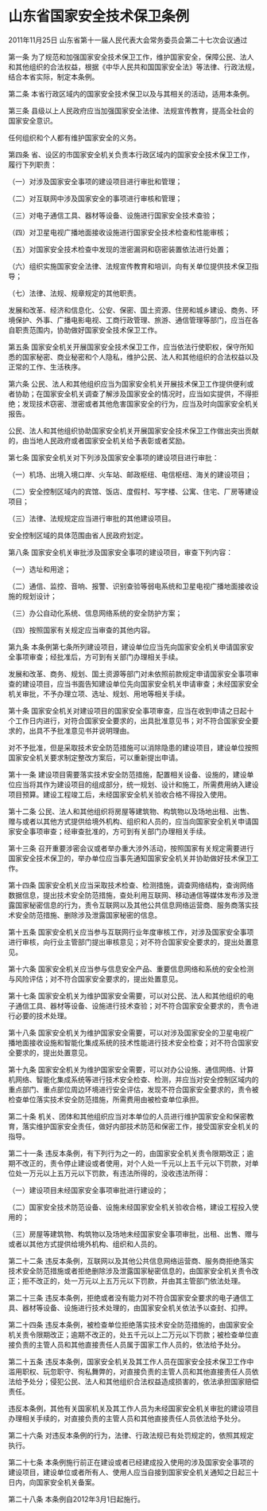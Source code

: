 # 山东省国家安全技术保卫条例

2011年11月25日 山东省第十一届人民代表大会常务委员会第二十七次会议通过

<!-- INFO END -->

第一条 为了规范和加强国家安全技术保卫工作，维护国家安全，保障公民、法人和其他组织的合法权益，根据《中华人民共和国国家安全法》等法律、行政法规，结合本省实际，制定本条例。

第二条 本省行政区域内的国家安全技术保卫以及与其相关的活动，适用本条例。

第三条 县级以上人民政府应当加强国家安全法律、法规宣传教育，提高全社会的国家安全意识。

任何组织和个人都有维护国家安全的义务。

第四条 省、设区的市国家安全机关负责本行政区域内的国家安全技术保卫工作，履行下列职责：

（一）对涉及国家安全事项的建设项目进行审批和管理；

（二）对互联网中涉及国家安全的事项进行审核和管理；

（三）对电子通信工具、器材等设备、设施进行国家安全技术查验；

（四）对卫星电视广播地面接收设施进行国家安全技术检查和性能审核；

（五）对国家安全技术检查中发现的泄密漏洞和窃密装置依法进行处置；

（六）组织实施国家安全法律、法规宣传教育和培训，向有关单位提供技术保卫指导；

（七）法律、法规、规章规定的其他职责。

发展和改革、经济和信息化、公安、保密、国土资源、住房和城乡建设、商务、环境保护、外事、广播电影电视、工商行政管理、旅游、通信管理等部门，应当在各自职责范围内，协助做好国家安全技术保卫工作。

第五条 国家安全机关开展国家安全技术保卫工作，应当依法行使职权，保守所知悉的国家秘密、商业秘密和个人隐私，维护公民、法人和其他组织的合法权益以及正常的工作、生活秩序。

第六条 公民、法人和其他组织应当为国家安全机关开展技术保卫工作提供便利或者协助；在国家安全机关调查了解涉及国家安全的情况时，应当如实提供，不得拒绝；发现技术窃密、泄密或者其他危害国家安全的行为，应当及时向国家安全机关报告。

公民、法人和其他组织协助国家安全机关开展国家安全技术保卫工作做出突出贡献的，由当地人民政府或者国家安全机关给予表彰或者奖励。

第七条 国家安全机关对下列涉及国家安全事项的建设项目进行审批：

（一）机场、出境入境口岸、火车站、邮政枢纽、电信枢纽、海关的建设项目；

（二）安全控制区域内的宾馆、饭店、度假村、写字楼、公寓、住宅、厂房等建设项目；

（三）法律、法规规定应当进行审批的其他建设项目。

安全控制区域的具体范围由省人民政府划定。

第八条 国家安全机关审批涉及国家安全事项的建设项目，审查下列内容：

（一）选址和用途；

（二）通信、监控、音响、报警、识别查验等弱电系统和卫星电视广播地面接收设施的规划设计；

（三）办公自动化系统、信息网络系统的安全防护方案；

（四）按照国家有关规定应当审查的其他内容。

第九条 本条例第七条所列建设项目，建设单位应当先向国家安全机关申请国家安全事项审查；经批准后，方可到有关部门办理相关手续。

发展和改革、商务、规划、国土资源等部门对未依照前款规定申请国家安全事项审查的建设项目，应当书面告知建设单位先向国家安全机关申请审查；未经国家安全机关审批，不予办理立项、选址、规划、用地等相关手续。

第十条 国家安全机关对建设项目的国家安全事项审查，应当在收到申请之日起十个工作日内进行，对符合国家安全要求的，出具批准意见书；对不符合国家安全要求的，出具不予批准意见书并说明理由。

对不予批准，但是采取技术安全防范措施可以消除隐患的建设项目，建设单位按照国家安全机关要求制定整改方案后，可以重新提出申请。

第十一条 建设项目需要落实技术安全防范措施，配置相关设备、设施的，建设单位应当将其作为建设项目的组成部分，统一规划、设计和施工，所需费用纳入建设项目预算。建设工程竣工后，未经国家安全机关验收合格不得投入使用。

第十二条 公民、法人和其他组织将房屋等建筑物、构筑物以及场地出租、出售、赠与或者以其他方式提供给境外机构、组织和人员的，应当向国家安全机关申请国家安全事项审查；经审查批准的，方可到有关部门办理相关手续。

第十三条 召开重要涉密会议或者举办重大涉外活动，按照国家有关规定需要进行国家安全技术保卫的，举办单位应当事先通知国家安全机关并协助做好技术保卫工作。

第十四条 国家安全机关应当采取技术检查、检测措施，调查网络结构，查询网络数据信息，提出技术安全防范措施，查处利用互联网、移动通信等媒体发布涉及泄露国家秘密信息的行为，责令互联网以及其他公共信息网络运营商、服务商落实技术安全防范措施、删除涉及泄露国家秘密的信息。

第十五条 国家安全机关应当参与互联网行业年度审核工作，对涉及国家安全事项进行审核，向行业主管部门提出审核意见；对不符合国家安全要求的，提出处置意见。

第十六条 国家安全机关应当参与信息安全产品、重要信息网络和系统的安全检测与风险评估；对不符合国家安全要求的，提出处置意见。

第十七条 国家安全机关为维护国家安全需要，可以对公民、法人和其他组织的电子通信工具、器材等设备、设施进行技术查验；对不符合国家安全要求的，责令进行必要的技术处理。

第十八条 国家安全机关为维护国家安全需要，可以对涉及国家安全的卫星电视广播地面接收设施和智能化集成系统的技术性能进行技术安全检查；对不符合国家安全要求的，提出处置意见。

第十九条 国家安全机关为维护国家安全需要，可以对办公设施、通信网络、计算机网络、智能化集成系统等进行技术安全检查、检测，并应当对安全控制区域内的重点部门、重点部位周边环境进行安全评估，发现不符合国家安全要求的，责令被检查单位落实技术安全防范措施，所需费用由被检查单位承担。

第二十条 机关、团体和其他组织应当对本单位的人员进行维护国家安全和保密教育，落实维护国家安全责任，做好内部技术防范和保密工作，接受国家安全机关的指导。

第二十一条 违反本条例，有下列行为之一的，由国家安全机关责令限期改正；逾期不改正的，责令停止建设或者使用，对个人处一千元以上五千元以下罚款，对单位处一万元以上五万元以下罚款，有违法所得的，没收违法所得：

（一）建设项目未经国家安全事项审批进行建设的；

（二）国家安全技术防范设备、设施未经国家安全机关验收合格，建设工程投入使用的；

（三）房屋等建筑物、构筑物以及场地未经国家安全事项审批，出租、出售、赠与或者以其他方式提供给境外机构、组织和人员的。

第二十二条 违反本条例，互联网以及其他公共信息网络运营商、服务商拒绝落实技术安全防范措施或者拒绝删除涉及泄露国家秘密信息的，由国家安全机关责令改正；拒不改正的，处一万元以上五万元以下罚款，并由其主管部门依法处理。

第二十三条 违反本条例，拒绝或者没有能力对不符合国家安全要求的电子通信工具、器材等设备、设施进行技术处理的，由国家安全机关依法予以查封、扣押。

第二十四条 违反本条例，被检查单位拒绝落实技术安全防范措施的，由国家安全机关责令限期改正；逾期不改正的，处五千元以上二万元以下罚款；被检查单位直接负责的主管人员和其他直接责任人员属于国家工作人员的，依法给予处分。

第二十五条 违反本条例，国家安全机关及其工作人员在国家安全技术保卫工作中滥用职权、玩忽职守、徇私舞弊的，对直接负责的主管人员和其他直接责任人员依法给予处分；侵犯公民、法人和其他组织合法权益造成损害的，依法承担国家赔偿责任。

违反本条例，其他有关国家机关及其工作人员为未经国家安全机关审批的建设项目办理相关手续的，对直接负责的主管人员和其他直接责任人员依法给予处分。

第二十六条 对违反本条例的行为，法律、行政法规已有处罚规定的，依照其规定执行。

第二十七条 本条例施行前正在建设或者已经建成投入使用的涉及国家安全事项的建设项目，建设单位或者所有人、使用人应当自接到国家安全机关通知之日起三十日内，向国家安全机关备案。

第二十八条 本条例自2012年3月1日起施行。

